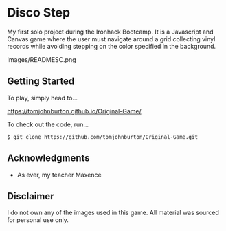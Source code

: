 # Disco Step

My first solo project during the Ironhack Bootcamp. It is a Javascript and Canvas game where the user must navigate around a grid collecting vinyl records while avoiding stepping on the color specified in the background.

Images/READMESC.png

## Getting Started

To play, simply head to...

https://tomjohnburton.github.io/Original-Game/

To check out the code, run...

```
$ git clone https://github.com/tomjohnburton/Original-Game.git
```

## Acknowledgments

- As ever, my teacher Maxence

## Disclaimer

I do not own any of the images used in this game. All material was sourced for personal use only.
